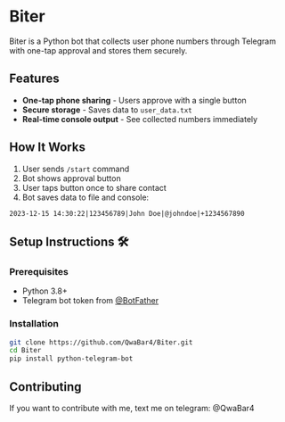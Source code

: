 # Biter

Biter is a Python bot that collects user phone numbers through Telegram with one-tap approval and stores them securely.

## Features 

- **One-tap phone sharing** - Users approve with a single button
- **Secure storage** - Saves data to `user_data.txt`
- **Real-time console output** - See collected numbers immediately

## How It Works 

1. User sends `/start` command
2. Bot shows approval button
3. User taps button once to share contact
4. Bot saves data to file and console:

```text
2023-12-15 14:30:22|123456789|John Doe|@johndoe|+1234567890
```

## Setup Instructions 🛠️

### Prerequisites
- Python 3.8+
- Telegram bot token from [@BotFather](https://t.me/BotFather)

### Installation
```bash
git clone https://github.com/QwaBar4/Biter.git
cd Biter
pip install python-telegram-bot
```

## Contributing
If you want to contribute with me, text me on telegram: @QwaBar4
